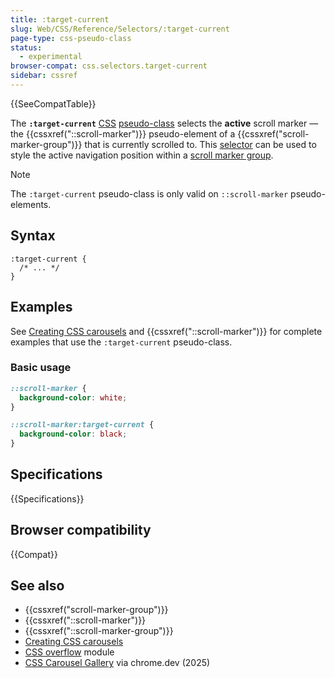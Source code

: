 ```yaml
---
title: :target-current
slug: Web/CSS/Reference/Selectors/:target-current
page-type: css-pseudo-class
status:
  - experimental
browser-compat: css.selectors.target-current
sidebar: cssref
---
```


{{SeeCompatTable}}

The **`:target-current`** [CSS](/en-US/docs/Web/CSS) [pseudo-class](/en-US/docs/Web/CSS/Reference/Selectors/Pseudo-classes) selects the **active** scroll marker — the {{cssxref("::scroll-marker")}} pseudo-element of a {{cssxref("scroll-marker-group")}} that is currently scrolled to. This [selector](/en-US/docs/Web/CSS/CSS_selectors) can be used to style the active navigation position within a [scroll marker group](/en-US/docs/Web/CSS/::scroll-marker-group#description).

> [!NOTE]
> The `:target-current` pseudo-class is only valid on `::scroll-marker` pseudo-elements.

## Syntax

```css-nolint
:target-current {
  /* ... */
}
```

## Examples

See [Creating CSS carousels](/en-US/docs/Web/CSS/CSS_overflow/CSS_carousels) and {{cssxref("::scroll-marker")}} for complete examples that use the `:target-current` pseudo-class.

### Basic usage

```css
::scroll-marker {
  background-color: white;
}

::scroll-marker:target-current {
  background-color: black;
}
```

## Specifications

{{Specifications}}

## Browser compatibility

{{Compat}}

## See also

- {{cssxref("scroll-marker-group")}}
- {{cssxref("::scroll-marker")}}
- {{cssxref("::scroll-marker-group")}}
- [Creating CSS carousels](/en-US/docs/Web/CSS/CSS_overflow/CSS_carousels)
- [CSS overflow](/en-US/docs/Web/CSS/CSS_overflow) module
- [CSS Carousel Gallery](https://chrome.dev/carousel/) via chrome.dev (2025)
